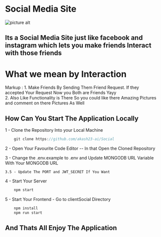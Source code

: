 <h1> Social Media Site </h1>

![picture alt](./clientSocial/assets/Social.png "Title is optional")


## Its a Social Media Site just like facebook and instagram which lets you make friends Interact with those friends 

# What we mean by Interaction

 Markup : 1. Make Friends By Sending Them Friend Request. If they accepted Your Request Now you Both are Friends Yayy             
          2. Also Like Functionality is There So you could like there Amazing Pictures and comment on there Pictures As Well
        

## How Can You Start The Application Locally

1 - Clone the Repository Into your Local Machine

``` javascript
    git clone https://github.com/akash23-ai/Social
```

2 - Open Your Favourite Code Editor -- In that Open the Cloned Repository

3 - Change the .env.example to .env and Update MONGODB URL Variable With Your MONGODB URL

    3.5 - Update The PORT and JWT_SECRET If You Want

4 - Start Your Server
``` javascript
    npm start
```

5 - Start Your Frontend - Go to clientSocial Directory
```javascript
    npm install
    npm run start
```


## And Thats All Enjoy The Application


